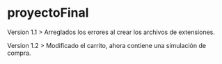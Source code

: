 # proyectoFinal

Version 1.1 > Arreglados los errores al crear los archivos de extensiones.

Version 1.2 > Modificado el carrito, ahora contiene una simulación de compra.
